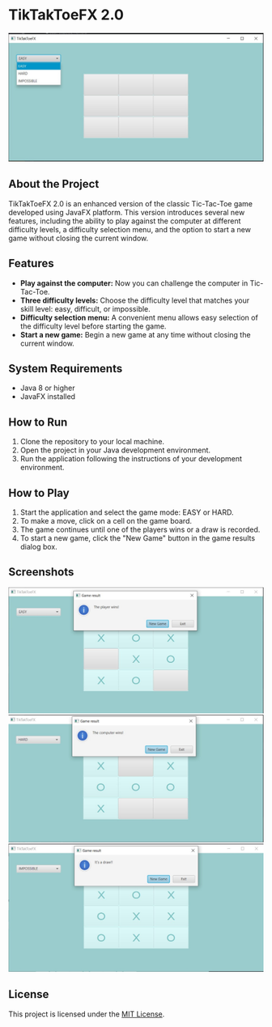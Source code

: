 # TikTakToeFX 2.0

![TikTakToeFX](TTTFX%202.0.jpg)

## About the Project

TikTakToeFX 2.0 is an enhanced version of the classic Tic-Tac-Toe game developed using JavaFX platform. This version introduces several new features, including the ability to play against the computer at different difficulty levels, a difficulty selection menu, and the option to start a new game without closing the current window.

## Features

- **Play against the computer:** Now you can challenge the computer in Tic-Tac-Toe.
- **Three difficulty levels:** Choose the difficulty level that matches your skill level: easy, difficult, or impossible.
- **Difficulty selection menu:** A convenient menu allows easy selection of the difficulty level before starting the game.
- **Start a new game:** Begin a new game at any time without closing the current window.

## System Requirements

- Java 8 or higher
- JavaFX installed

## How to Run

1. Clone the repository to your local machine.
2. Open the project in your Java development environment.
3. Run the application following the instructions of your development environment.

## How to Play

1. Start the application and select the game mode: EASY or HARD.
2. To make a move, click on a cell on the game board.
3. The game continues until one of the players wins or a draw is recorded.
4. To start a new game, click the "New Game" button in the game results dialog box.

## Screenshots

![Screenshot 1](Screenshot_1.jpg)
![Screenshot 2](Screenshot_2.jpg)
![Screenshot 2](Screenshot_3.jpg)

## License

This project is licensed under the [MIT License](LICENSE).
